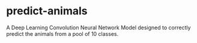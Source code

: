# predict-animals
A Deep Learning Convolution Neural Network Model designed to correctly predict the animals from a pool of 10 classes.
